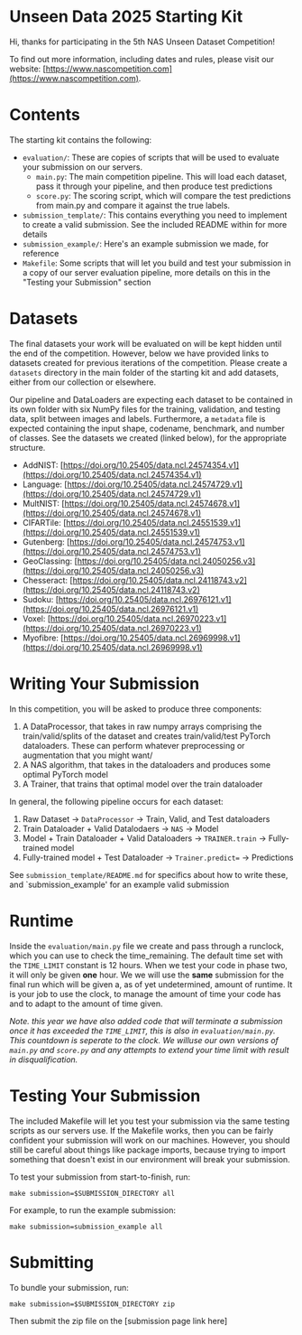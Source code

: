 # Unseen Data 2025 Starting Kit
Hi, thanks for participating in the 5th NAS Unseen Dataset Competition!

To find out more information, including dates and rules, please visit our website: [https://www.nascompetition.com](https://www.nascompetition.com).

# Contents
The starting kit contains the following:
* `evaluation/`: These are copies of scripts that will be used to evaluate your submission on our servers.
  * `main.py`: The main competition pipeline. This will load each dataset, pass it through your pipeline, and then produce test predictions
  * `score.py`: The scoring script, which will compare the test predictions from main.py and compare it against the true labels. 
* `submission_template/`: This contains everything you need to implement to create a valid submission. See the included README within for more details
* `submission_example/`: Here's an example submission we made, for reference
* `Makefile`: Some scripts that will let you build and test your submission in a copy of our server evaluation pipeline, more details on this in the "Testing your Submission" section

# Datasets
The final datasets your work will be evaluated on will be kept hidden until the end of the competition. However, below we have provided links to datasets created for previous iterations of the competition. Please create a `datasets` directory in the main folder of the starting kit and add datasets, either from our collection or elsewhere.

Our pipeline and DataLoaders are expecting each dataset to be contained in its own folder with six NumPy files for the training, validation, and testing data, split between images and labels. Furthermore, a `metadata` file is expected containing the input shape, codename, benchmark, and number of classes. See the datasets we created (linked below), for the appropriate structure.

- AddNIST: [https://doi.org/10.25405/data.ncl.24574354.v1](https://doi.org/10.25405/data.ncl.24574354.v1)
- Language: [https://doi.org/10.25405/data.ncl.24574729.v1](https://doi.org/10.25405/data.ncl.24574729.v1)
- MultNIST: [https://doi.org/10.25405/data.ncl.24574678.v1](https://doi.org/10.25405/data.ncl.24574678.v1)
- CIFARTile: [https://doi.org/10.25405/data.ncl.24551539.v1](https://doi.org/10.25405/data.ncl.24551539.v1)
- Gutenberg: [https://doi.org/10.25405/data.ncl.24574753.v1](https://doi.org/10.25405/data.ncl.24574753.v1)
- GeoClassing: [https://doi.org/10.25405/data.ncl.24050256.v3](https://doi.org/10.25405/data.ncl.24050256.v3)
- Chesseract: [https://doi.org/10.25405/data.ncl.24118743.v2](https://doi.org/10.25405/data.ncl.24118743.v2)
- Sudoku: [https://doi.org/10.25405/data.ncl.26976121.v1](https://doi.org/10.25405/data.ncl.26976121.v1)
- Voxel: [https://doi.org/10.25405/data.ncl.26970223.v1](https://doi.org/10.25405/data.ncl.26970223.v1)
- Myofibre: [https://doi.org/10.25405/data.ncl.26969998.v1](https://doi.org/10.25405/data.ncl.26969998.v1)

# Writing Your Submission
In this competition, you will be asked to produce three components:
1. A DataProcessor, that takes in raw numpy arrays comprising the train/valid/splits of the dataset and creates train/valid/test PyTorch dataloaders. These can perform whatever preprocessing or augmentation that you might want/
2. A NAS algorithm, that takes in the dataloaders and produces some optimal PyTorch model
3. A Trainer, that trains that optimal model over the train dataloader

 In general, the following pipeline occurs for each dataset:
 1. Raw Dataset -> `DataProcessor` -> Train, Valid, and Test dataloaders
 2. Train Dataloader + Valid Datalodaers -> `NAS` -> Model
 3. Model + Train Dataloader + Valid Dataloaders -> `TRAINER.train` -> Fully-trained model
 4. Fully-trained model + Test Dataloader -> `Trainer.predict=` -> Predictions
 
 See `submission_template/README.md` for specifics about how to write these, and `submission_example' for an example valid submission

# Runtime
Inside the `evaluation/main.py` file we create and pass through a runclock, which you can use to check the time_remaining. The default time set with the `TIME_LIMIT` constant is 12 hours. When we test your code in phase two, it will only be given **one** hour. We we will use the **same** submission for the final run which will be given a, as of yet undetermined, amount of runtime. It is your job to use the clock, to manage the amount of time your code has and to adapt to the amount of time given.

*Note. this year we have also added code that will terminate a submission once it has exceeded the `TIME_LIMIT`, this is also in `evaluation/main.py`. This countdown is seperate to the clock. We willuse our own versions of `main.py` and `score.py` and any attempts to extend your time limit with result in disqualification.*

# Testing Your Submission
The included Makefile will let you test your submission via the same testing scripts as our servers use. If the Makefile works, then you can be fairly confident your submission will work on our machines. However, you should still be
careful about things like package imports, because trying to import something that doesn't exist in our environment will break your submission.

To test your submission from start-to-finish, run:

`make submission=$SUBMISSION_DIRECTORY all`


For example, to run the example submission:

`make submission=submission_example all`
    

# Submitting
To bundle your submission, run:

`make submission=$SUBMISSION_DIRECTORY zip`

Then submit the zip file on the [submission page link here]
